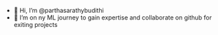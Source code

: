 - 👋 Hi, I’m @parthasarathybudithi
- 👀 I’m on ny ML journey to gain expertise and 
collaborate on github for exiting projects


<!---
sarathybudithi/sarathybudithi is a ✨ special ✨ repository because its `README.md` (this file) appears on your GitHub profile.
You can click the Preview link to take a look at your changes.
--->
